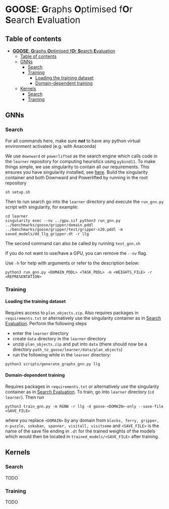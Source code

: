 # <span style="font-weight:normal">**GOOSE**: **G**raphs **O**ptimised f**O**r **S**earch **E**valuation</span>

## Table of contents
- [**GOOSE**: **G**raphs **O**ptimised f**O**r **S**earch **E**valuation](#goose-graphs-optimised-for-search-evaluation)
  - [Table of contents](#table-of-contents)
  - [GNNs](#gnns)
    - [Search](#search)
    - [Training](#training)
      - [Loading the training dataset](#loading-the-training-dataset)
      - [Domain-dependent training](#domain-dependent-training)
  - [Kernels](#kernels)
    - [Search](#search-1)
    - [Training](#training-1)

## GNNs
### Search
For all commands here, make sure ***not*** to have any python virtual environment activated (e.g. with Anaconda)

We use `downward` or `powerlifted` as the search engine which calls code in the `learner` repository for computing heuristics
using `pybind11`. To make things simple, we use singularity to contain all our requirements. This ensures you have
singularity installed, see [here](https://github.com/apptainer/singularity). Build the singularity container and both
Downward and Powerlifted by running in the root repository
```
sh setup.sh
```

Then to run search go into the `learner` directory and execute the `run_gnn.py` script with singularity, for example:
```
cd learner
singularity exec --nv ../gpu.sif python3 run_gnn.py ../benchmarks/goose/gripper/domain.pddl ../benchmarks/goose/gripper/test/gripper-n20.pddl -m saved_models/dd_llg_gripper.dt -r llg
```

The second command can also be called by running `test_gnn.sh`

If you do not want to use/have a GPU, you can remove the `--nv` flag. 

Use `-h` for help with arguments or refer to the description below:
```
python3 run_gnn.py <DOMAIN_PDDL> <TASK_PDDL> -m <WEIGHTS_FILE> -r <REPRESENTATION>
```

### Training
#### Loading the training dataset
Requires access to `plan_objects.zip`. Also requires packages in `requirements.txt` or alternatively use the singularity
container as in [Search Evaluation](#search-evaluation). Perform the following steps
- enter the ```learner``` directory
- create ```data``` directory in the ```learner``` directory
- unzip ```plan_objects.zip``` and put into ```data``` (there should now be a directory
  ```path_to_goose/learner/data/plan_objects```)
- run the following while in the  ```learner``` directory:
```
python3 scripts/generate_graphs_gnn.py llg
```

#### Domain-dependent training
Requires packages in `requirements.txt` or alternatively use the singularity container as in [Search
Evaluation](#search-evaluation). To train, go into ```learner``` directory (`cd learner`). Then run 
```
python3 train_gnn.py -m RGNN -r llg -d goose-<DOMAIN>-only --save-file <SAVE_FILE>
```
where you replace ```<DOMAIN>``` by any domain from ```blocks, ferry, gripper, n-puzzle, sokoban, spanner, visitall,
visitsome``` and ```<SAVE_FILE>``` is the name of the save file ending in `.dt` for the trained weights of the models which
would then be located in ```trained_models/<SAVE_FILE>``` after training.

## Kernels
### Search
TODO
### Training
TODO